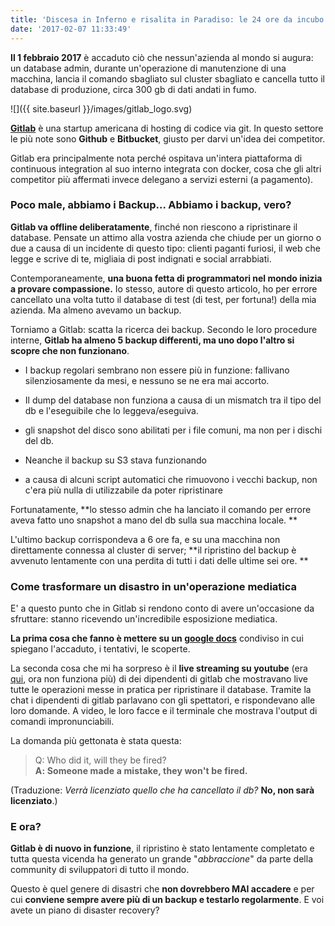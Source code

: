 ```yaml
---
title: 'Discesa in Inferno e risalita in Paradiso: le 24 ore da incubo di Gitlab'
date: '2017-02-07 11:33:49'
---
```

**Il 1 febbraio 2017** è accaduto ciò che nessun'azienda al mondo si augura: un database admin, durante un'operazione di manutenzione di una macchina, lancia il comando sbagliato sul cluster sbagliato e cancella tutto il database di produzione, circa 300 gb di dati andati in fumo.

![]({{ site.baseurl }}/images/gitlab_logo.svg)

[**Gitlab**](https://about.gitlab.com) è una startup americana di hosting di codice via git. In questo settore le più note sono **Github** e **Bitbucket**, giusto per darvi un'idea dei competitor.

Gitlab era principalmente nota perché ospitava un'intera piattaforma di continuous integration al suo interno integrata con docker, cosa che gli altri competitor più affermati invece delegano a servizi esterni (a pagamento).

### Poco male, abbiamo i Backup... Abbiamo i backup, vero?

**Gitlab va offline deliberatamente**, finché non riescono a ripristinare il database. Pensate un attimo alla vostra azienda che chiude per un giorno o due a causa di un incidente di questo tipo: clienti paganti furiosi, il web che legge e scrive di te, migliaia di post indignati e social arrabbiati.

Contemporaneamente, **una buona fetta di programmatori nel mondo inizia a provare compassione.** Io stesso, autore di questo articolo, ho per errore cancellato una volta tutto il database di test (di test, per fortuna!) della mia azienda. Ma almeno avevamo un backup.

Torniamo a Gitlab: scatta la ricerca dei backup. Secondo le loro procedure interne, **Gitlab ha almeno 5 backup differenti, ma uno dopo l'altro si scopre che non funzionano**.

*   I backup regolari sembrano non essere più in funzione: fallivano silenziosamente da mesi, e nessuno se ne era mai accorto.

*   Il dump del database non funziona a causa di un mismatch tra il tipo del db e l'eseguibile che lo leggeva/eseguiva.

*   gli snapshot del disco sono abilitati per i file comuni, ma non per i dischi del db.

*   Neanche il backup su S3 stava funzionando

*   a causa di alcuni script automatici che rimuovono i vecchi backup, non c'era più nulla di utilizzabile da poter ripristinare

Fortunatamente, **lo stesso admin che ha lanciato il comando per errore aveva fatto uno snapshot a mano del db sulla sua macchina locale. **

L'ultimo backup corrispondeva a 6 ore fa, e su una macchina non direttamente connessa al cluster di server; **il ripristino del backup è avvenuto lentamente con una perdita di tutti i dati delle ultime sei ore. **

### Come trasformare un disastro in un'operazione mediatica

E' a questo punto che in Gitlab si rendono conto di avere un'occasione da sfruttare: stanno ricevendo un'incredibile esposizione mediatica.

**La prima cosa che fanno è mettere su un [google docs](https://docs.google.com/document/d/1GCK53YDcBWQveod9kfzW-VCxIABGiryG7_z_6jHdVik/pub)** condiviso in cui spiegano l'accaduto, i tentativi, le scoperte.

La seconda cosa che mi ha sorpreso è il **live streaming su youtube** (era [qui](https://www.youtube.com/watch?v=63wCG86ih94), ora non funziona più) di dei dipendenti di gitlab che mostravano live tutte le operazioni messe in pratica per ripristinare il database. Tramite la chat i dipendenti di gitlab parlavano con gli spettatori, e rispondevano alle loro domande. A video, le loro facce e il terminale che mostrava l'output di comandi impronunciabili.

La domanda più gettonata è stata questa:

> Q: Who did it, will they be fired?  
> <span style="letter-spacing: 0.01em; font-style: normal;">**A: Someone made a mistake, they won't be fired.**</span>

(Traduzione: _Verrà licenziato quello che ha cancellato il db?_ **No, non sarà licenziato**.)

### E ora?

**Gitlab è di nuovo in funzione**, il ripristino è stato lentamente completato e tutta questa vicenda ha generato un grande "_abbraccione_" da parte della community di sviluppatori di tutto il mondo.

Questo è quel genere di disastri che **non dovrebbero MAI accadere** e per cui **conviene sempre avere più di un backup e testarlo regolarmente**. E voi avete un piano di disaster recovery?